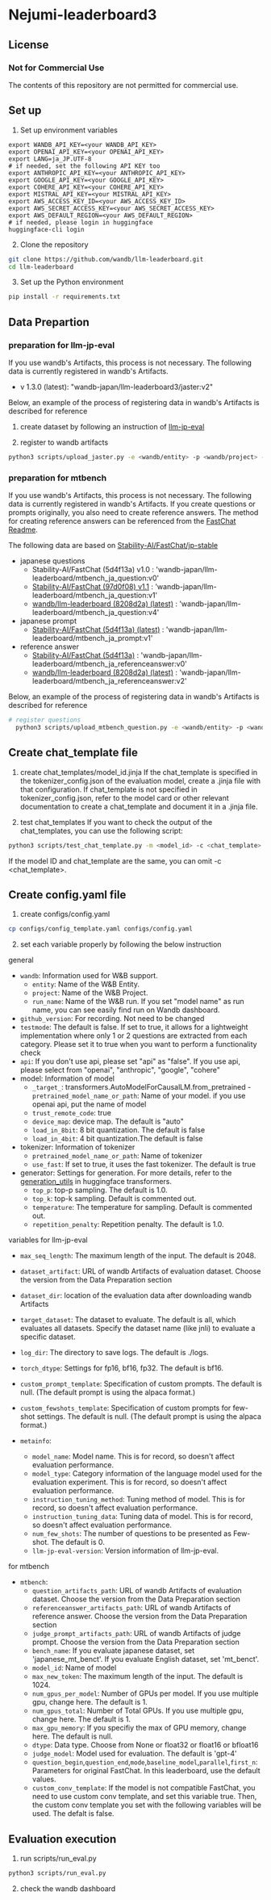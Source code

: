 # Nejumi-leaderboard3

## License
### Not for Commercial Use
The contents of this repository are not permitted for commercial use.

## Set up
1. Set up environment variables
```
export WANDB_API_KEY=<your WANDB_API_KEY>
export OPENAI_API_KEY=<your OPENAI_API_KEY>
export LANG=ja_JP.UTF-8
# if needed, set the following API KEY too
export ANTHROPIC_API_KEY=<your ANTHROPIC_API_KEY>
export GOOGLE_API_KEY=<your GOOGLE_API_KEY>
export COHERE_API_KEY=<your COHERE_API_KEY>
export MISTRAL_API_KEY=<your MISTRAL_API_KEY>
export AWS_ACCESS_KEY_ID=<your AWS_ACCESS_KEY_ID>
export AWS_SECRET_ACCESS_KEY=<your AWS_SECRET_ACCESS_KEY>
export AWS_DEFAULT_REGION=<your AWS_DEFAULT_REGION>
# if needed, please login in huggingface
huggingface-cli login
```

2. Clone the repository
```bash
git clone https://github.com/wandb/llm-leaderboard.git
cd llm-leaderboard
```

3. Set up the Python environment
```bash
pip install -r requirements.txt
```

## Data Prepartion 
### preparation for llm-jp-eval
If you use wandb's Artifacts, this process is not necessary. The following data is currently registered in wandb's Artifacts.

- v 1.3.0 (latest): "wandb-japan/llm-leaderboard3/jaster:v2"

Below, an example of the process of registering data in wandb's Artifacts is described for reference 

1. create dataset by following an instruction of [llm-jp-eval](https://github.com/llm-jp/llm-jp-eval/tree/wandb-nejumi2)

2. register to wandb artifacts
```bash
python3 scripts/upload_jaster.py -e <wandb/entity> -p <wandb/project> -d <dataset folder> -v <version>
```

### preparation for mtbench
If you use wandb's Artifacts, this process is not necessary. The following data is currently registered in wandb's Artifacts.
If you create questions or prompts originally, you also need to create reference answers. The method for creating reference answers can be referenced from the [FastChat Readme](https://github.com/lm-sys/FastChat/tree/main/fastchat/llm_judge).

The following data are based on [Stability-AI/FastChat/jp-stable](https://github.com/Stability-AI/FastChat/tree/jp-stable)
- japanese questions
  - Stability-AI/FastChat (5d4f13a) v1.0 : 'wandb-japan/llm-leaderboard/mtbench_ja_question:v0'
  - [Stability-AI/FastChat (97d0f08) v1.1](https://github.com/Stability-AI/FastChat/commit/97d0f0863c5ee8610f00c94a293418a4209c52dd) : 'wandb-japan/llm-leaderboard/mtbench_ja_question:v1'
  - [wandb/llm-leaderboard (8208d2a) (latest)](https://github.com/wandb/llm-leaderboard/commit/8208d2a2f9ae5b7f264b3d3cd4f28334afb7af13) : 'wandb-japan/llm-leaderboard/mtbench_ja_question:v4'
- japanese prompt
  - [Stability-AI/FastChat (5d4f13a) (latest)](https://github.com/Stability-AI/FastChat/tree/jp-stable) : 'wandb-japan/llm-leaderboard/mtbench_ja_prompt:v1'
- reference answer
  - [Stability-AI/FastChat (5d4f13a)](https://github.com/Stability-AI/FastChat/tree/jp-stable) : 'wandb-japan/llm-leaderboard/mtbench_ja_referenceanswer:v0'
  - [wandb/llm-leaderboard (8208d2a) (latest)](https://github.com/wandb/llm-leaderboard/commit/8208d2a2f9ae5b7f264b3d3cd4f28334afb7af13) : 'wandb-japan/llm-leaderboard/mtbench_ja_referenceanswer:v2'


Below, an example of the process of registering data in wandb's Artifacts is described for reference 
```bash
# register questions
  python3 scripts/upload_mtbench_question.py -e <wandb/entity> -p <wandb/project> -v <data version> -f "your path"
```

## Create chat_template file
1. create chat_templates/model_id.jinja
If the chat_template is specified in the tokenizer_config.json of the evaluation model, create a .jinja file with that configuration.
If chat_template is not specified in tokenizer_config.json, refer to the model card or other relevant documentation to create a chat_template and document it in a .jinja file.

2. test chat_templates
If you want to check the output of the chat_templates, you can use the following script:
```bash
python3 scripts/test_chat_template.py -m <model_id> -c <chat_template>
```
If the model ID and chat_template are the same, you can omit -c <chat_template>.

## Create config.yaml file
1. create configs/config.yaml
```bash
cp configs/config_template.yaml configs/config.yaml
```
2. set each variable properly by following the below instruction

general
- `wandb`: Information used for W&B support.
  - `entity`: Name of the W&B Entity.
  - `project`: Name of the W&B Project.
  - `run_name`: Name of the W&B run. If you set "model name" as run name, you can see easily find run on Wandb dashboard.
- `github_version`: For recording. Not need to be changed
- `testmode`: The default is false. If set to true, it allows for a lightweight implementation where only 1 or 2 questions are extracted from each category. Please set it to true when you want to perform a functionality check
- `api`:  If you don't use api, please set "api" as "false". If you use api, please select from "openai", "anthropic", "google", "cohere"
- model: Information of model
  - `_target_`: transformers.AutoModelForCausalLM.from_pretrained
  -`pretrained_model_name_or_path`: Name of your model. if you use openai api, put the name of model
  - `trust_remote_code`: true
  - `device_map`: device map. The default is "auto"
  - `load_in_8bit`: 8 bit quantization. The default is false
  - `load_in_4bit`: 4 bit quantization.The default is false
- tokenizer: Information of tokenizer
  - `pretrained_model_name_or_path`: Name of tokenizer
  - `use_fast`: If set to true, it uses the fast tokenizer. The default is true
- generator: Settings for generation. For more details, refer to the [generation_utils](https://huggingface.co/docs/transformers/internal/generation_utils)  in huggingface transformers.
  - `top_p`: top-p sampling. The default is 1.0.
  - `top_k`: top-k sampling. Default is commented out.
  - `temperature`: The temperature for sampling. Default is commented out.
  - `repetition_penalty`: Repetition penalty. The default is 1.0.

variables for llm-jp-eval
- `max_seq_length`: The maximum length of the input. The default is 2048.
- `dataset_artifact`: URL of wandb Artifacts of evaluation dataset. Choose the version from the Data Preparation section
- `dataset_dir`: location of the evaluation data after downloading wandb Artifacts
- `target_dataset`: The dataset to evaluate. The default is all, which evaluates all datasets. Specify the dataset name (like jnli) to evaluate a specific dataset.
- `log_dir`: The directory to save logs. The default is ./logs.
- `torch_dtype`: Settings for fp16, bf16, fp32. The default is bf16.
- `custom_prompt_template`: Specification of custom prompts. The default is null. (The default prompt is using the alpaca format.)
- `custom_fewshots_template`:  Specification of custom prompts for few-shot settings. The default is null. (The default prompt is using the alpaca format.)

- `metainfo`:
  - `model_name`: Model name. This is for record, so doesn't affect evaluation performance.  
  - `model_type`: Category information of the language model used for the evaluation experiment. This is for record, so doesn't affect evaluation performance. 
  - `instruction_tuning_method`: Tuning method of model. This is for record, so doesn't affect evaluation performance. 
  - `instruction_tuning_data`: Tuning data of model. This is for record, so doesn't affect evaluation performance. 
  - `num_few_shots`: The number of questions to be presented as Few-shot. The default is 0.
  - `llm-jp-eval-version`: Version information of llm-jp-eval.

for mtbench
- `mtbench`:
  - `question_artifacts_path`: URL of wandb Artifacts of evaluation dataset. Choose the version from the Data Preparation section
  - `referenceanswer_artifacts_path`: URL of wandb Artifacts of reference answer. Choose the version from the Data Preparation section
  - `judge_prompt_artifacts_path`: URL of wandb Artifacts of judge prompt. Choose the version from the Data Preparation section
  - `bench_name`: If you evaluate japanese dataset, set 'japanese_mt_benct'. If you evaluate English dataset, set 'mt_benct'.
  - `model_id`: Name of model
  - `max_new_token`: The maximum length of the input. The default is 1024.
  - `num_gpus_per_model`: Number of GPUs per model. If you use multiple gpu, change here. The default is 1.
  - `num_gpus_total`:  Number of Total GPUs. If you use multiple gpu, change here. The default is 1.
  - `max_gpu_memory`: If you specifiy the max of GPU memory, change here. The default is null.
  - `dtype`: Data type. Choose from None or float32 or float16 or bfloat16
  - `judge_model`: Model used for evaluation. The default is 'gpt-4'
  - `question_begin`,`question_end`,`mode`,`baseline_model`,`parallel`,`first_n`: Parameters for original FastChat. In this leaderboard, use the default values.
  - `custom_conv_template`: If the model is not compatible FastChat, you need to use custom conv template, and set this variable true. Then, the custom conv template you set with the following variables will be used. The defalt is false.


   
## Evaluation execution
1. run scripts/run_eval.py
```bash
python3 scripts/run_eval.py
```
2. check the wandb dashboard
